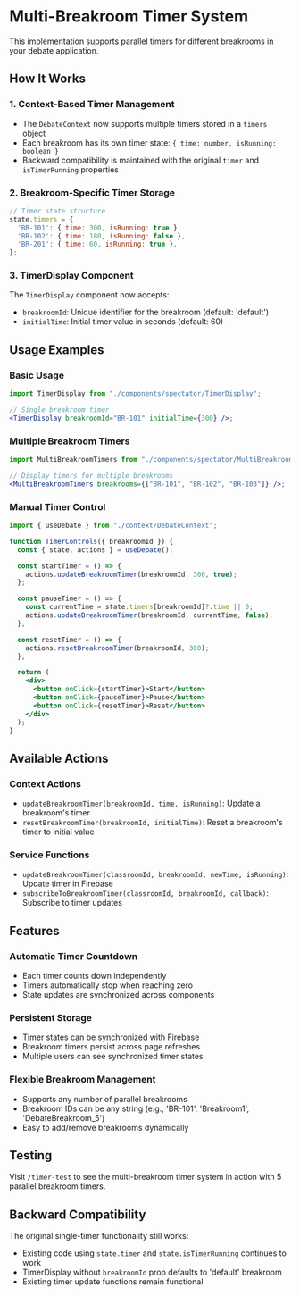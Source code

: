 # Multi-Breakroom Timer System

This implementation supports parallel timers for different breakrooms in your debate application.

## How It Works

### 1. Context-Based Timer Management

- The `DebateContext` now supports multiple timers stored in a `timers` object
- Each breakroom has its own timer state: `{ time: number, isRunning: boolean }`
- Backward compatibility is maintained with the original `timer` and `isTimerRunning` properties

### 2. Breakroom-Specific Timer Storage

```javascript
// Timer state structure
state.timers = {
  'BR-101': { time: 300, isRunning: true },
  'BR-102': { time: 180, isRunning: false },
  'BR-201': { time: 60, isRunning: true },
};
```

### 3. TimerDisplay Component

The `TimerDisplay` component now accepts:

- `breakroomId`: Unique identifier for the breakroom (default: 'default')
- `initialTime`: Initial timer value in seconds (default: 60)

## Usage Examples

### Basic Usage

```jsx
import TimerDisplay from "./components/spectator/TimerDisplay";

// Single breakroom timer
<TimerDisplay breakroomId="BR-101" initialTime={300} />;
```

### Multiple Breakroom Timers

```jsx
import MultiBreakroomTimers from "./components/spectator/MultiBreakroomTimers";

// Display timers for multiple breakrooms
<MultiBreakroomTimers breakrooms={["BR-101", "BR-102", "BR-103"]} />;
```

### Manual Timer Control

```jsx
import { useDebate } from "./context/DebateContext";

function TimerControls({ breakroomId }) {
  const { state, actions } = useDebate();

  const startTimer = () => {
    actions.updateBreakroomTimer(breakroomId, 300, true);
  };

  const pauseTimer = () => {
    const currentTime = state.timers[breakroomId]?.time || 0;
    actions.updateBreakroomTimer(breakroomId, currentTime, false);
  };

  const resetTimer = () => {
    actions.resetBreakroomTimer(breakroomId, 300);
  };

  return (
    <div>
      <button onClick={startTimer}>Start</button>
      <button onClick={pauseTimer}>Pause</button>
      <button onClick={resetTimer}>Reset</button>
    </div>
  );
}
```

## Available Actions

### Context Actions

- `updateBreakroomTimer(breakroomId, time, isRunning)`: Update a breakroom's timer
- `resetBreakroomTimer(breakroomId, initialTime)`: Reset a breakroom's timer to initial value

### Service Functions

- `updateBreakroomTimer(classroomId, breakroomId, newTime, isRunning)`: Update timer in Firebase
- `subscribeToBreakroomTimer(classroomId, breakroomId, callback)`: Subscribe to timer updates

## Features

### Automatic Timer Countdown

- Each timer counts down independently
- Timers automatically stop when reaching zero
- State updates are synchronized across components

### Persistent Storage

- Timer states can be synchronized with Firebase
- Breakroom timers persist across page refreshes
- Multiple users can see synchronized timer states

### Flexible Breakroom Management

- Supports any number of parallel breakrooms
- Breakroom IDs can be any string (e.g., 'BR-101', 'Breakroom1', 'DebateBreakroom_5')
- Easy to add/remove breakrooms dynamically

## Testing

Visit `/timer-test` to see the multi-breakroom timer system in action with 5 parallel breakroom timers.

## Backward Compatibility

The original single-timer functionality still works:

- Existing code using `state.timer` and `state.isTimerRunning` continues to work
- TimerDisplay without `breakroomId` prop defaults to 'default' breakroom
- Existing timer update functions remain functional
